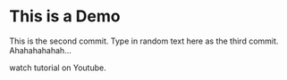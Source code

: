 # This is a Demo

This is the second commit.
Type in random text here as the third commit. Ahahahahahah...

watch tutorial on Youtube.
